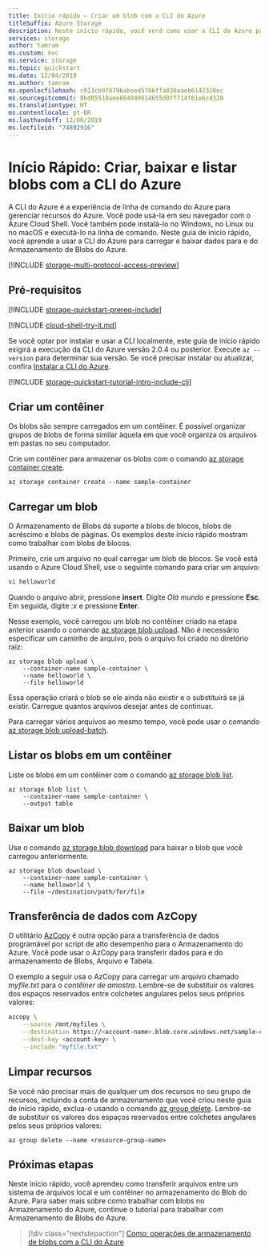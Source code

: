 ```yaml
---
title: Início rápido – Criar um blob com a CLI do Azure
titleSuffix: Azure Storage
description: Neste início rápido, você verá como usar a CLI do Azure para carregar um blob no Armazenamento do Microsoft Azure, baixar um blob e listar os blobs em um contêiner.
services: storage
author: tamram
ms.custom: mvc
ms.service: storage
ms.topic: quickstart
ms.date: 12/04/2019
ms.author: tamram
ms.openlocfilehash: c913cb978796abeed5766ffa030aaeb6142320ec
ms.sourcegitcommit: 8bd85510aee664d40614655d0ff714f61e6cd328
ms.translationtype: HT
ms.contentlocale: pt-BR
ms.lasthandoff: 12/06/2019
ms.locfileid: "74892916"
---
```

# <a name="quickstart-create-download-and-list-blobs-with-azure-cli"></a>Início Rápido: Criar, baixar e listar blobs com a CLI do Azure

A CLI do Azure é a experiência de linha de comando do Azure para gerenciar recursos do Azure. Você pode usá-la em seu navegador com o Azure Cloud Shell. Você também pode instalá-lo no Windows, no Linux ou no macOS e executá-lo na linha de comando. Neste guia de início rápido, você aprende a usar a CLI do Azure para carregar e baixar dados para e do Armazenamento de Blobs do Azure.

[!INCLUDE [storage-multi-protocol-access-preview](../../../includes/storage-multi-protocol-access-preview.md)]

## <a name="prerequisites"></a>Pré-requisitos

[!INCLUDE [storage-quickstart-prereq-include](../../../includes/storage-quickstart-prereq-include.md)]

[!INCLUDE [cloud-shell-try-it.md](../../../includes/cloud-shell-try-it.md)]

Se você optar por instalar e usar a CLI localmente, este guia de início rápido exigirá a execução da CLI do Azure versão 2.0.4 ou posterior. Execute `az --version` para determinar sua versão. Se você precisar instalar ou atualizar, confira [Instalar a CLI do Azure](/cli/azure/install-azure-cli).

[!INCLUDE [storage-quickstart-tutorial-intro-include-cli](../../../includes/storage-quickstart-tutorial-intro-include-cli.md)]

## <a name="create-a-container"></a>Criar um contêiner

Os blobs são sempre carregados em um contêiner. É possível organizar grupos de blobs de forma similar àquela em que você organiza os arquivos em pastas no seu computador.

Crie um contêiner para armazenar os blobs com o comando [az storage container create](/cli/azure/storage/container).

```azurecli-interactive
az storage container create --name sample-container
```

## <a name="upload-a-blob"></a>Carregar um blob

O Armazenamento de Blobs dá suporte a blobs de blocos, blobs de acréscimo e blobs de páginas. Os exemplos deste início rápido mostram como trabalhar com blobs de blocos.

Primeiro, crie um arquivo no qual carregar um blob de blocos. Se você está usando o Azure Cloud Shell, use o seguinte comando para criar um arquivo:

```bash
vi helloworld
```

Quando o arquivo abrir, pressione **insert**. Digite *Olá mundo* e pressione **Esc**. Em seguida, digite *:x* e pressione **Enter**.

Nesse exemplo, você carregou um blob no contêiner criado na etapa anterior usando o comando [az storage blob upload](/cli/azure/storage/blob). Não é necessário especificar um caminho de arquivo, pois o arquivo foi criado no diretório raiz:

```azurecli-interactive
az storage blob upload \
    --container-name sample-container \
    --name helloworld \
    --file helloworld
```

Essa operação criará o blob se ele ainda não existir e o substituirá se já existir. Carregue quantos arquivos desejar antes de continuar.

Para carregar vários arquivos ao mesmo tempo, você pode usar o comando [az storage blob upload-batch](/cli/azure/storage/blob).

## <a name="list-the-blobs-in-a-container"></a>Listar os blobs em um contêiner

Liste os blobs em um contêiner com o comando [az storage blob list](/cli/azure/storage/blob).

```azurecli-interactive
az storage blob list \
    --container-name sample-container \
    --output table
```

## <a name="download-a-blob"></a>Baixar um blob

Use o comando [az storage blob download](/cli/azure/storage/blob) para baixar o blob que você carregou anteriormente.

```azurecli-interactive
az storage blob download \
    --container-name sample-container \
    --name helloworld \
    --file ~/destination/path/for/file
```

## <a name="data-transfer-with-azcopy"></a>Transferência de dados com AzCopy

O utilitário [AzCopy](../common/storage-use-azcopy-linux.md?toc=%2fazure%2fstorage%2fblobs%2ftoc.json) é outra opção para a transferência de dados programável por script de alto desempenho para o Armazenamento do Azure. Você pode usar o AzCopy para transferir dados para e do armazenamento de Blobs, Arquivo e Tabela.

O exemplo a seguir usa o AzCopy para carregar um arquivo chamado *myfile.txt* para o *contêiner de amostra*. Lembre-se de substituir os valores dos espaços reservados entre colchetes angulares pelos seus próprios valores:

```bash
azcopy \
    --source /mnt/myfiles \
    --destination https://<account-name>.blob.core.windows.net/sample-container \
    --dest-key <account-key> \
    --include "myfile.txt"
```

## <a name="clean-up-resources"></a>Limpar recursos

Se você não precisar mais de qualquer um dos recursos no seu grupo de recursos, incluindo a conta de armazenamento que você criou neste guia de início rápido, exclua-o usando o comando [az group delete](/cli/azure/group). Lembre-se de substituir os valores dos espaços reservados entre colchetes angulares pelos seus próprios valores:

```azurecli-interactive
az group delete --name <resource-group-name>
```

## <a name="next-steps"></a>Próximas etapas

Neste início rápido, você aprendeu como transferir arquivos entre um sistema de arquivos local e um contêiner no armazenamento do Blob do Azure. Para saber mais sobre como trabalhar com blobs no Armazenamento do Azure, continue o tutorial para trabalhar com Armazenamento de Blobs do Azure.

> [!div class="nextstepaction"]
> [Como: operações de armazenamento de blobs com a CLI do Azure](storage-how-to-use-blobs-cli.md)
